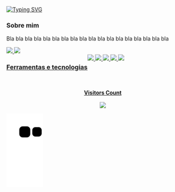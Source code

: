 [![Typing SVG](https://readme-typing-svg.herokuapp.com/?color=ff0000&size=35&center=true&vCenter=true&width=1000&lines=👋+Eai+!?+Bem+vindo+ao+meu+Github+!;Me+chamo+Augusto+e+sou+dev+em+formacao+:%29)](https://git.io/typing-svg)


<div>
  <h3>Sobre mim</h3>
  <p>Bla bla bla bla bla bla bla bla bla bla bla bla bla bla bla bla bla bla</p>
</div>

<div>
  <a href="https://github.com/AHVG">
  <img height="180em" src="https://github-readme-stats.vercel.app/api/top-langs/?username=AHVG&layout=compact&langs_count=7&theme=dracula"/>
  <img height="180em" src="https://github-readme-stats.vercel.app/api?username=AHVG&show_icons=true&theme=dracula&include_all_commits=true&count_private=true"/>
</div>


<div style="display: flex; justify-content: space-beetwen;">
  <div align="center"><h3>Ferramentas e tecnologias</h3></div>
  <div align="center">
    <img src="https://img.shields.io/badge/C-00599C?style=for-the-badge&logo=c&logoColor=white"/>
    <img src="https://img.shields.io/badge/C%2B%2B-00599C?style=for-the-badge&logo=c%2B%2B&logoColor=white"/>
    <img src="https://img.shields.io/badge/JavaScript-F7DF1E?style=for-the-badge&logo=javascript&logoColor=black"/>
    <img src="https://img.shields.io/badge/HTML5-E34F26?style=for-the-badge&logo=html5&logoColor=white"/>
    <img src="https://img.shields.io/badge/CSS3-1572B6?style=for-the-badge&logo=css3&logoColor=white"/>
  </div>
</div>

<div align="center">
  <br><p align="centre"><b>Visitors Count</b></p>  
  <p align="center"><img align="center" src="https://profile-counter.glitch.me/{AHVG}/count.svg" /></p> 
</div>

![Snake animation](https://github.com/AHVG/AHVG/blob/output/github-contribution-grid-snake.svg)

